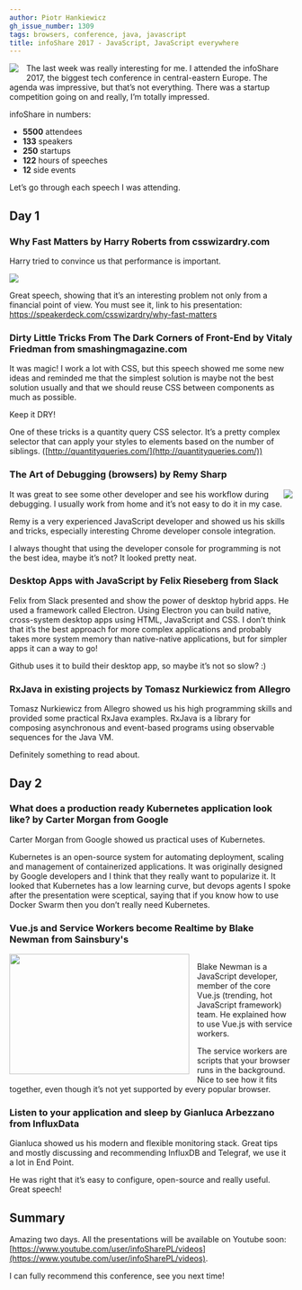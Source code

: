```yaml
---
author: Piotr Hankiewicz
gh_issue_number: 1309
tags: browsers, conference, java, javascript
title: infoShare 2017 - JavaScript, JavaScript everywhere
---
```


<div class="separator" style="clear: both; text-align: center;"><a href="/blog/2017/05/27/infoshare-2017-javascript-javascript/image-0.jpeg" imageanchor="1" style="clear: left; float: left; margin-bottom: 1em; margin-right: 1em;"><img border="0" data-original-height="771" data-original-width="1600" src="/blog/2017/05/27/infoshare-2017-javascript-javascript/image-0.jpeg" style="max-width: 100%;"/></a></div>

The last week was really interesting for me. I attended the infoShare 2017, the biggest tech conference in central-eastern Europe. The agenda was impressive, but that’s not everything. There was a startup competition going on and really, I’m totally impressed.

infoShare in numbers:

- **5500** attendees
- **133** speakers
- **250** startups
- **122** hours of speeches
- **12** side events

Let’s go through each speech I was attending.

## Day 1

### Why Fast Matters by Harry Roberts from csswizardry.com

Harry tried to convince us that performance is important.

<a href="/blog/2017/05/27/infoshare-2017-javascript-javascript/image-1.png" imageanchor="1"><img border="0" data-original-height="206" data-original-width="620" src="/blog/2017/05/27/infoshare-2017-javascript-javascript/image-1.png"/></a>

Great speech, showing that it’s an interesting problem not only from a financial point of view.
You must see it, link to his presentation: https://speakerdeck.com/csswizardry/why-fast-matters

### Dirty Little Tricks From The Dark Corners of Front-End by Vitaly Friedman from smashingmagazine.com

It was magic! I work a lot with CSS, but this speech showed me some new ideas and reminded me that the simplest solution is maybe not the best solution usually and that we should reuse CSS between components as much as possible.

Keep it DRY!

One of these tricks is a quantity query CSS selector. It’s a pretty complex selector that can apply your styles to elements based on the number of siblings. ([http://quantityqueries.com/](http://quantityqueries.com/))

### The Art of Debugging (browsers) by Remy Sharp

<a href="/blog/2017/05/27/infoshare-2017-javascript-javascript/image-2.png" imageanchor="1"><img border="0" data-original-height="428" data-original-width="640" src="/blog/2017/05/27/infoshare-2017-javascript-javascript/image-2.png" style="float:right; max-width: 300px;"/></a>

It was great to see some other developer and see his workflow during debugging. I usually work from home and it’s not easy to do it in my case.

Remy is a very experienced JavaScript developer and showed us his skills and tricks, especially interesting Chrome developer console integration.

I always thought that using the developer console for programming is not the best idea, maybe it’s not? It looked pretty neat.

### Desktop Apps with JavaScript by Felix Rieseberg from Slack

Felix from Slack presented and show the power of desktop hybrid apps. He used a framework called Electron. Using Electron you can build native, cross-system desktop apps using HTML, JavaScript and CSS. I don’t think that it’s the best approach for more complex applications and probably takes more system memory than native-native applications, but for simpler apps it can a way to go!

Github uses it to build their desktop app, so maybe it’s not so slow? :)

### RxJava in existing projects by Tomasz Nurkiewicz from Allegro

Tomasz Nurkiewicz from Allegro showed us his high programming skills and provided some practical RxJava examples. RxJava is a library for composing asynchronous and event-based programs using observable sequences for the Java VM.

Definitely something to read about.

## Day 2

### What does a production ready Kubernetes application look like? by Carter Morgan from Google

Carter Morgan from Google showed us practical uses of Kubernetes.

Kubernetes is an open-source system for automating deployment, scaling and management of containerized applications. It was originally designed by Google developers and I think that they really want to popularize it. It looked that Kubernetes has a low learning curve, but devops agents I spoke after the presentation were sceptical, saying that if you know how to use Docker Swarm then you don’t really need Kubernetes.

### Vue.js and Service Workers become Realtime by Blake Newman from Sainsbury's

<div class="separator" style="clear: both; text-align: center;"><a href="/blog/2017/05/27/infoshare-2017-javascript-javascript/image-3-big.png" imageanchor="1" style="clear: left; float: left; margin-bottom: 1em; margin-right: 1em;"><img border="0" data-original-height="427" data-original-width="640" height="214" src="/blog/2017/05/27/infoshare-2017-javascript-javascript/image-3.png" width="320"/></a></div>

Blake Newman is a JavaScript developer, member of the core Vue.js (trending, hot JavaScript framework) team. He explained how to use Vue.js with service workers.

The service workers are scripts that your browser runs in the background. Nice to see how it fits together, even though it’s not yet supported by every popular browser.

### Listen to your application and sleep by Gianluca Arbezzano from InfluxData

Gianluca showed us his modern and flexible monitoring stack. Great tips and mostly discussing and recommending InfluxDB and Telegraf, we use it a lot in End Point.

He was right that it’s easy to configure, open-source and really useful. Great speech!

## Summary

Amazing two days. All the presentations will be available on Youtube soon: [https://www.youtube.com/user/infoSharePL/videos](https://www.youtube.com/user/infoSharePL/videos).

I can fully recommend this conference, see you next time!
